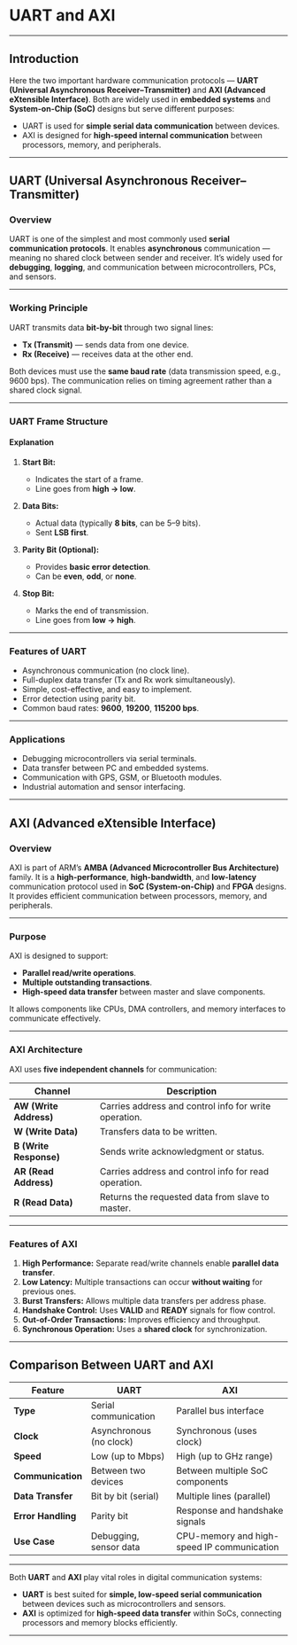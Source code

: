 # UART and AXI

---

## Introduction

Here the two important hardware communication protocols — **UART (Universal Asynchronous Receiver–Transmitter)** and **AXI (Advanced eXtensible Interface)**.
Both are widely used in **embedded systems** and **System-on-Chip (SoC)** designs but serve different purposes:
- UART is used for **simple serial data communication** between devices.
- AXI is designed for **high-speed internal communication** between processors, memory, and peripherals.

---

## UART (Universal Asynchronous Receiver–Transmitter)

### Overview
UART is one of the simplest and most commonly used **serial communication protocols**.
It enables **asynchronous** communication — meaning no shared clock between sender and receiver.
It’s widely used for **debugging**, **logging**, and communication between microcontrollers, PCs, and sensors.

---

### Working Principle
UART transmits data **bit-by-bit** through two signal lines:
- **Tx (Transmit)** — sends data from one device.
- **Rx (Receive)** — receives data at the other end.

Both devices must use the **same baud rate** (data transmission speed, e.g., 9600 bps).
The communication relies on timing agreement rather than a shared clock signal.

---

### UART Frame Structure


#### **Explanation**
1. **Start Bit:**
   - Indicates the start of a frame.
   - Line goes from **high → low**.

2. **Data Bits:**
   - Actual data (typically **8 bits**, can be 5–9 bits).
   - Sent **LSB first**.

3. **Parity Bit (Optional):**
   - Provides **basic error detection**.
   - Can be **even**, **odd**, or **none**.

4. **Stop Bit:**
   - Marks the end of transmission.
   - Line goes from **low → high**.

---

### Features of UART
- Asynchronous communication (no clock line).
- Full-duplex data transfer (Tx and Rx work simultaneously).
- Simple, cost-effective, and easy to implement.
- Error detection using parity bit.
- Common baud rates: **9600**, **19200**, **115200 bps**.

---

### Applications
- Debugging microcontrollers via serial terminals.
- Data transfer between PC and embedded systems.
- Communication with GPS, GSM, or Bluetooth modules.
- Industrial automation and sensor interfacing.

---

## AXI (Advanced eXtensible Interface)

### Overview
AXI is part of ARM’s **AMBA (Advanced Microcontroller Bus Architecture)** family.
It is a **high-performance**, **high-bandwidth**, and **low-latency** communication protocol used in **SoC (System-on-Chip)** and **FPGA** designs.
It provides efficient communication between processors, memory, and peripherals.

---

### Purpose
AXI is designed to support:
- **Parallel read/write operations**.
- **Multiple outstanding transactions**.
- **High-speed data transfer** between master and slave components.

It allows components like CPUs, DMA controllers, and memory interfaces to communicate effectively.

---

### AXI Architecture

AXI uses **five independent channels** for communication:

| **Channel** | **Description** |
|--------------|----------------|
| **AW (Write Address)** | Carries address and control info for write operation. |
| **W (Write Data)** | Transfers data to be written. |
| **B (Write Response)** | Sends write acknowledgment or status. |
| **AR (Read Address)** | Carries address and control info for read operation. |
| **R (Read Data)** | Returns the requested data from slave to master. |

---

### Features of AXI
1. **High Performance:** Separate read/write channels enable **parallel data transfer**.
2. **Low Latency:** Multiple transactions can occur **without waiting** for previous ones.
3. **Burst Transfers:** Allows multiple data transfers per address phase.
4. **Handshake Control:** Uses **VALID** and **READY** signals for flow control.
5. **Out-of-Order Transactions:** Improves efficiency and throughput.
6. **Synchronous Operation:** Uses a **shared clock** for synchronization.

---

## Comparison Between UART and AXI

| **Feature** | **UART** | **AXI** |
|--------------|----------|---------|
| **Type** | Serial communication | Parallel bus interface |
| **Clock** | Asynchronous (no clock) | Synchronous (uses clock) |
| **Speed** | Low (up to Mbps) | High (up to GHz range) |
| **Communication** | Between two devices | Between multiple SoC components |
| **Data Transfer** | Bit by bit (serial) | Multiple lines (parallel) |
| **Error Handling** | Parity bit | Response and handshake signals |
| **Use Case** | Debugging, sensor data | CPU-memory and high-speed IP communication |

---

Both **UART** and **AXI** play vital roles in digital communication systems:
- **UART** is best suited for **simple, low-speed serial communication** between devices such as microcontrollers and sensors.
- **AXI** is optimized for **high-speed data transfer** within SoCs, connecting processors and memory blocks efficiently.

---
